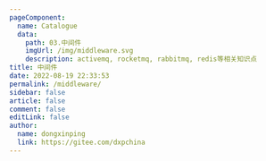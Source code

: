 ```yaml
---
pageComponent:
  name: Catalogue
  data:
    path: 03.中间件
    imgUrl: /img/middleware.svg
    description: activemq, rocketmq, rabbitmq, redis等相关知识点
title: 中间件
date: 2022-08-19 22:33:53
permalink: /middleware/
sidebar: false
article: false
comment: false
editLink: false
author:
  name: dongxinping
  link: https://gitee.com/dxpchina
---
```

